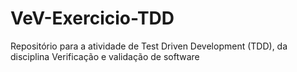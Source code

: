 # VeV-Exercicio-TDD
Repositório para a atividade de Test Driven Development (TDD), da disciplina Verificação e validação de software 
